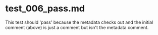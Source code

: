 # test\_006\_pass.md

<!---
This is a regular comment.
--->

This test should 'pass' because the metadata checks out and the initial comment (above) is just a comment but isn't the metadata comment.


<!---
Publish: yes
Categories: Planning, Reliability
Topics: Testing, Debugging, Design
Tags: training, webinar,
Level: 2
Prerequisites: defaults
Aggregate: subresource
--->
